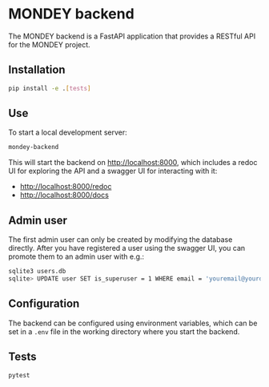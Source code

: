 # MONDEY backend

The MONDEY backend is a FastAPI application that provides a RESTful API for the MONDEY project.

## Installation

```bash
pip install -e .[tests]
```

## Use

To start a local development server:

```bash
mondey-backend
```

This will start the backend on [http://localhost:8000](http://localhost:8000),
which includes a redoc UI for exploring the API and a swagger UI for interacting with it:

- [http://localhost:8000/redoc](http://localhost:8000/redoc)
- [http://localhost:8000/docs](http://localhost:8000/docs)

## Admin user

The first admin user can only be created by modifying the database directly.
After you have registered a user using the swagger UI, you can promote them to an admin user with e.g.:

```bash
sqlite3 users.db
sqlite> UPDATE user SET is_superuser = 1 WHERE email = 'youremail@yourdomain.com';
```

## Configuration

The backend can be configured using environment variables,
which can be set in a `.env` file in the working directory where you start the backend.

## Tests

```bash
pytest
```
